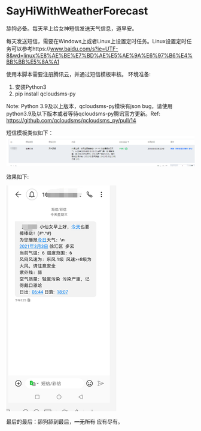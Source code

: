# SayHiWithWeatherForecast
舔狗必备。每天早上给女神短信发送天气信息，道早安。


每天发送短信，需要在Windows上或者Linux上设置定时任务。Linux设置定时任务可以参考https://www.baidu.com/s?ie=UTF-8&wd=linux%E8%AE%BE%E7%BD%AE%E5%AE%9A%E6%97%B6%E4%BB%BB%E5%8A%A1

使用本脚本需要注册腾讯云，并通过短信模板审核。
环境准备: 
1. 安装Python3
2. pip install qcloudsms-py

Note: Python 3.9及以上版本，qcloudsms-py模块有json bug，请使用python3.9及以下版本或者等待qcloudsms-py腾讯官方更新。Ref: https://github.com/qcloudsms/qcloudsms_py/pull/14

短信模板类似如下：
![Image text](https://raw.githubusercontent.com/TravellerXi/SayHiWithWeatherForecast/main/photo/template.png)

效果如下:


![Image text](https://raw.githubusercontent.com/TravellerXi/SayHiWithWeatherForecast/main/photo/result.png)




最后的最后：舔狗舔到最后，~~一无所有~~ 应有尽有。
